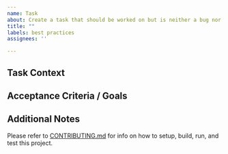 ```yaml
---
name: Task
about: Create a task that should be worked on but is neither a bug nor enhancement
title: ""
labels: best practices
assignees: ''

---
```


## Task Context
<!---
A clear and concise description of what the task is.
-->

## Acceptance Criteria / Goals
<!---
A list of acceptance criteria and/or goals that need to be fulfilled
in order to consider this task completed.
-->

## Additional Notes
<!---
Add any other notes regarding the task if needed.
-->

Please refer to [CONTRIBUTING.md](https://github.com/jmakhack/hydrate-reminder/blob/master/CONTRIBUTING.md) for info on how to setup, build, run, and test this project.
